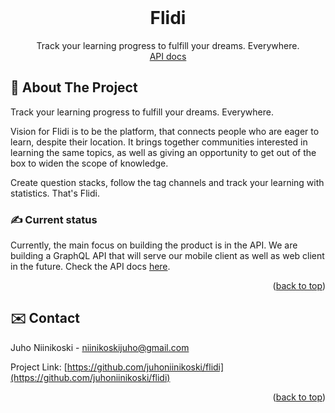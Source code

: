<div id="top"></div>


<!-- PROJECT LOGO -->
<br />
<div align="center">

  <h1 align="center">Flidi</h1>

  <p align="center">
    Track your learning progress to fulfill your dreams. Everywhere.
    <br />
    <!-- <a href="https://github.com/github_username/repo_name"><strong>Explore the docs »</strong></a> -->
    <!-- <br />
    <br /> -->
    <a href="https://github.com/juhoniinikoski/flidi/tree/main/server">API docs</a>
    <!-- ·
    <a href="https://github.com/github_username/repo_name/issues">Request Feature</a> -->
  </p>
</div>


<!-- ABOUT THE PROJECT -->
## 🚀 About The Project

Track your learning progress to fulfill your dreams. Everywhere.

Vision for Flidi is to be the platform, that connects people who are eager to learn, despite their location. It brings together communities interested in learning the same topics, as well as giving an opportunity to get out of the box to widen the scope of knowledge.

Create question stacks, follow the tag channels and track your learning with statistics. That's Flidi.

### ✍️ Current status

Currently, the main focus on building the product is in the API. We are building a GraphQL API that will serve our mobile client as well as web client in the future. Check the API docs [here](https://github.com/juhoniinikoski/flidi/tree/main/server).


<p align="right">(<a href="#top">back to top</a>)</p>


<!-- CONTACT -->
## ✉️ Contact

Juho Niinikoski - niinikoskijuho@gmail.com

Project Link: [https://github.com/juhoniinikoski/flidi](https://github.com/juhoniinikoski/flidi)

<p align="right">(<a href="#top">back to top</a>)</p>
